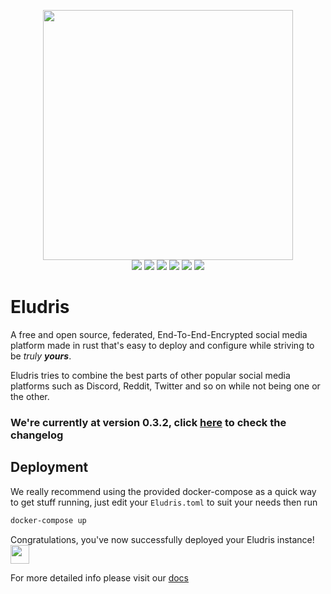 <p align="center">
  <img width="400em" src="https://github.com/derailed/.github/blob/main/assets/das_ding.png" />
  <br>
  <a href="https://discord.gg/vV6v2DhWQB"><img src="https://shields.io/discord/980412957060137001?style=for-the-badge&logo=discord&labelColor=363934&label=Discord%20Server&color=363934" /></a>
  <a href="https://reddit.com/r/derailed"><img src="https://img.shields.io/static/v1?&label=%20&style=for-the-badge&message=Reddit&logo=reddit&logoColor=ff5700&color=121212&labelColor=121212" /></a>
  <a href="https://twitter.com/derailed"><img src="https://img.shields.io/static/v1?&label=%20&style=for-the-badge&message=Twitter&logo=twitter&color=15202b&labelColor=15202b" /></a>
  <a href="https://derailed.github.io/docs"><img src="https://img.shields.io/static/v1?&label=%20&style=for-the-badge&message=Docs&logo=mdbook&color=211233&labelColor=211233" /></a>
  <a href="https://github.com/derailed/derailed/actions/workflows/ci.yml"><img src="https://img.shields.io/github/actions/workflow/status/derailed/derailed/ci.yml?label=checks&labelColor=333&logo=github&style=for-the-badge" /></a>
  <a href="https://github.com/derailed/derailed/actions/workflows/build.yml"><img src="https://img.shields.io/github/actions/workflow/status/derailed/derailed/build.yml?label=Builds&labelColor=003f8c&logo=docker&style=for-the-badge" /></a>
</p>

# Eludris

A free and open source, federated, End-To-End-Encrypted social media platform made
in rust that's easy to deploy and configure while striving to be *truly **yours***.

Eludris tries to combine the best parts of other popular social media platforms
such as Discord, Reddit, Twitter and so on while not being one or the other.

### We're currently at version 0.3.2, click [here](https://derailed.github.io/docs/changelog0.3.2.html) to check the changelog

## Deployment

We really recommend using the provided docker-compose as a quick way to get stuff
running, just edit your `Eludris.toml` to suit your needs then run

```sh
docker-compose up
```

Congratulations, you've now successfully deployed your Eludris instance! <img width="30em" src="https://github.com/derailed/.github/blob/main/assets/thang-big.png" />

For more detailed info please visit our [docs](https://derailed.github.io/docs)
